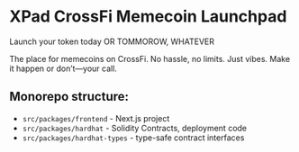 # XPad CrossFi Memecoin Launchpad

Launch your token today
OR TOMMOROW, WHATEVER

The place for memecoins on CrossFi. No hassle, no limits. Just vibes.
Make it happen or don’t—your call.

## Monorepo structure:

- `src/packages/frontend` - Next.js project
- `src/packages/hardhat` - Solidity Contracts, deployment code
- `src/packages/hardhat-types` - type-safe contract interfaces
